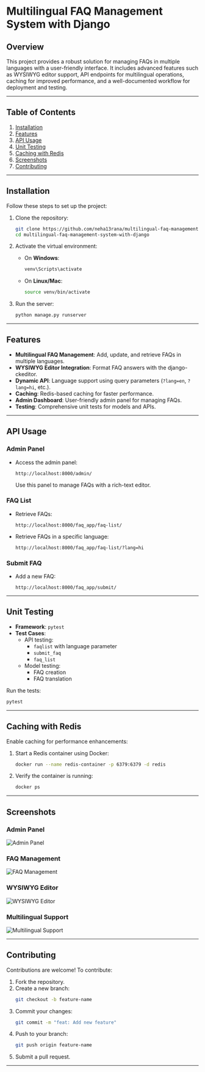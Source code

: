 # Multilingual FAQ Management System with Django

## Overview
This project provides a robust solution for managing FAQs in multiple languages with a user-friendly interface. It includes advanced features such as WYSIWYG editor support, API endpoints for multilingual operations, caching for improved performance, and a well-documented workflow for deployment and testing.

---

## Table of Contents
1. [Installation](#installation)
2. [Features](#features)
3. [API Usage](#api-usage)
4. [Unit Testing](#unit-testing)
5. [Caching with Redis](#caching-with-redis)
6. [Screenshots](#screenshots)
7. [Contributing](#contributing)

---

## Installation

Follow these steps to set up the project:

1. Clone the repository:
   ```bash
   git clone https://github.com/neha13rana/multilingual-faq-management-system-with-django.git
   cd multilingual-faq-management-system-with-django
   ```

2. Activate the virtual environment:
   - On **Windows**:
     ```bash
     venv\Scripts\activate
     ```
   - On **Linux/Mac**:
     ```bash
     source venv/bin/activate
     ```

3. Run the server:
   ```bash
   python manage.py runserver
   ```

---

## Features

- **Multilingual FAQ Management**: Add, update, and retrieve FAQs in multiple languages.
- **WYSIWYG Editor Integration**: Format FAQ answers with the django-ckeditor.
- **Dynamic API**: Language support using query parameters (`?lang=en`, `?lang=hi`, etc.).
- **Caching**: Redis-based caching for faster performance.
- **Admin Dashboard**: User-friendly admin panel for managing FAQs.
- **Testing**: Comprehensive unit tests for models and APIs.

---

## API Usage

### Admin Panel
- Access the admin panel:
  ```
  http://localhost:8000/admin/
  ```
  Use this panel to manage FAQs with a rich-text editor.

### FAQ List
- Retrieve FAQs:
  ```
  http://localhost:8000/faq_app/faq-list/
  ```
- Retrieve FAQs in a specific language:
  ```
  http://localhost:8000/faq_app/faq-list/?lang=hi
  ```

### Submit FAQ
- Add a new FAQ:
  ```
  http://localhost:8000/faq_app/submit/
  ```

---

## Unit Testing

- **Framework**: `pytest`
- **Test Cases**:
  - API testing:
    - `faqlist` with language parameter
    - `submit_faq`
    - `faq_list`
  - Model testing:
    - FAQ creation
    - FAQ translation

Run the tests:
```bash
pytest
```

---

## Caching with Redis

Enable caching for performance enhancements:

1. Start a Redis container using Docker:
   ```bash
   docker run --name redis-container -p 6379:6379 -d redis
   ```
2. Verify the container is running:
   ```bash
   docker ps
   ```

---

## Screenshots

### Admin Panel
![Admin Panel](https://github.com/user-attachments/assets/9947f9bc-9d65-484a-8053-a62a00883726)

### FAQ Management
![FAQ Management](https://github.com/user-attachments/assets/b4d83a6d-0aab-4867-bd38-5b731d7ff693)

### WYSIWYG Editor
![WYSIWYG Editor](https://github.com/user-attachments/assets/efa3c23a-bf16-4434-bb73-f22c63ed27cf)

### Multilingual Support
![Multilingual Support](https://github.com/user-attachments/assets/4e742c05-9fe7-4eb6-8ec5-dbe8f4e91298)

---

## Contributing

Contributions are welcome! To contribute:

1. Fork the repository.
2. Create a new branch:
   ```bash
   git checkout -b feature-name
   ```
3. Commit your changes:
   ```bash
   git commit -m "feat: Add new feature"
   ```
4. Push to your branch:
   ```bash
   git push origin feature-name
   ```
5. Submit a pull request.

---
